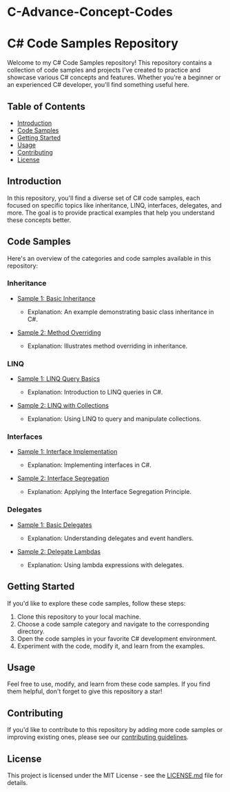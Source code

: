 # C-Advance-Concept-Codes

# C# Code Samples Repository

Welcome to my C# Code Samples repository! This repository contains a collection of code samples and projects I've created to practice and showcase various C# concepts and features. Whether you're a beginner or an experienced C# developer, you'll find something useful here.

## Table of Contents

- [Introduction](#introduction)
- [Code Samples](#code-samples)
- [Getting Started](#getting-started)
- [Usage](#usage)
- [Contributing](#contributing)
- [License](#license)

## Introduction

In this repository, you'll find a diverse set of C# code samples, each focused on specific topics like inheritance, LINQ, interfaces, delegates, and more. The goal is to provide practical examples that help you understand these concepts better.

## Code Samples

Here's an overview of the categories and code samples available in this repository:

### Inheritance

- [Sample 1: Basic Inheritance](inheritance/sample1.cs)
  - Explanation: An example demonstrating basic class inheritance in C#.

- [Sample 2: Method Overriding](inheritance/sample2.cs)
  - Explanation: Illustrates method overriding in inheritance.

### LINQ

- [Sample 1: LINQ Query Basics](linq/sample1.cs)
  - Explanation: Introduction to LINQ queries in C#.

- [Sample 2: LINQ with Collections](linq/sample2.cs)
  - Explanation: Using LINQ to query and manipulate collections.

### Interfaces

- [Sample 1: Interface Implementation](interfaces/sample1.cs)
  - Explanation: Implementing interfaces in C#.

- [Sample 2: Interface Segregation](interfaces/sample2.cs)
  - Explanation: Applying the Interface Segregation Principle.

### Delegates

- [Sample 1: Basic Delegates](delegates/sample1.cs)
  - Explanation: Understanding delegates and event handlers.

- [Sample 2: Delegate Lambdas](delegates/sample2.cs)
  - Explanation: Using lambda expressions with delegates.

## Getting Started

If you'd like to explore these code samples, follow these steps:

1. Clone this repository to your local machine.
2. Choose a code sample category and navigate to the corresponding directory.
3. Open the code samples in your favorite C# development environment.
4. Experiment with the code, modify it, and learn from the examples.

## Usage

Feel free to use, modify, and learn from these code samples. If you find them helpful, don't forget to give this repository a star!

## Contributing

If you'd like to contribute to this repository by adding more code samples or improving existing ones, please see our [contributing guidelines](CONTRIBUTING.md).

## License

This project is licensed under the MIT License - see the [LICENSE.md](LICENSE.md) file for details.
